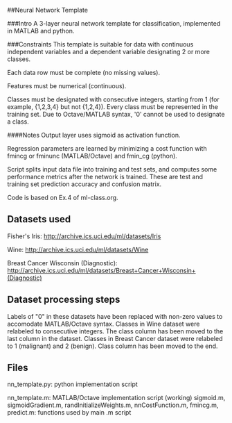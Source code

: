 ##Neural Network Template


###Intro
A 3-layer neural network template for classification, implemented in MATLAB and python.

###Constraints
This template is suitable for data with continuous independent variables and a dependent variable designating 2 or more classes.

Each data row must be complete (no missing values).

Features must be numerical (continuous).	

Classes must be designated with consecutive integers, starting from 1 (for example, {1,2,3,4} but not {1,2,4}). 
Every class must be represented in the training set.
Due to Octave/MATLAB syntax, '0' cannot be used to designate a class.

####Notes
Output layer uses sigmoid as activation function.

Regression parameters are learned by minimizing a cost function with fmincg or fminunc (MATLAB/Octave) and fmin_cg (python).

Script splits input data file into training and test sets, and computes some performance metrics after the network is trained. These are test and training set prediction accuracy and confusion matrix.

Code is based on Ex.4 of ml-class.org.

Datasets used
--
Fisher's Iris: http://archive.ics.uci.edu/ml/datasets/Iris

Wine: http://archive.ics.uci.edu/ml/datasets/Wine

Breast Cancer Wisconsin (Diagnostic): http://archive.ics.uci.edu/ml/datasets/Breast+Cancer+Wisconsin+(Diagnostic)

Dataset processing steps 
--
Labels of "0" in these datasets have been replaced with non-zero values to accomodate MATLAB/Octave syntax.
Classes in Wine dataset were relabeled to consecutive integers. The class column has been moved to the last column in the dataset.
Classes in Breast Cancer dataset were relabeled to 1 (malignant) and 2 (benign). Class column has been moved to the end.

Files
--
nn_template.py: python implementation script

nn_template.m: MATLAB/Octave implementation script (working)
sigmoid.m, sigmoidGradient.m, randInitializeWeights.m, nnCostFunction.m, fmincg.m, predict.m: functions used by main .m script
